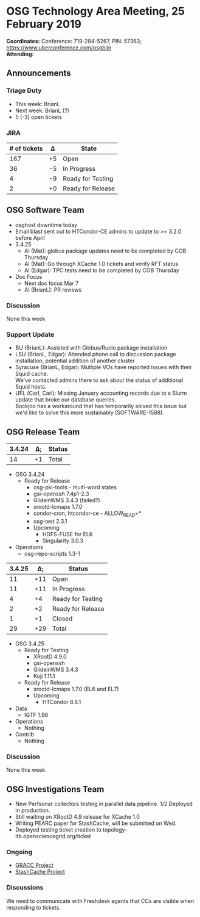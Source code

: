 # OSG Technology Area Meeting, 25 February 2019

**Coordinates:** Conference: 719-284-5267, PIN: 57363; <https://www.uberconference.com/osgblin>  
**Attending:**   


## Announcements


### Triage Duty

-   This week: BrianL
-   Next week: BrianL (?)
-   5 (-3) open tickets


### JIRA

| # of tickets | &Delta; | State             |
|------------ |------- |----------------- |
| 167          | +5      | Open              |
| 36           | -5      | In Progress       |
| 4            | -9      | Ready for Testing |
| 2            | +0      | Ready for Release |


## OSG Software Team

-   osghost downtime today
-   Email blast sent out to HTCondor-CE admins to update to >= 3.2.0 before April
-   3.4.25  
    -   AI (Mat): globus package updates need to be completed by COB Thursday
    -   AI (Mat): Go through XCache 1.0 tickets and verify RFT status
    -   AI (Edgar): TPC tests need to be completed by COB Thursday
-   Doc Focus  
    -   Next doc focus Mar 7
    -   AI (BrianL): PR reviews


### Discussion

None this week  


### Support Update

-   BU (BrianL): Assisted with Globus/Rucio package installation
-   LSU (BrianL, Edgar): Attended phone call to discussion package installation, potential addition of another cluster
-   Syracuse (BrianL, Edgar): Multiple VOs have reported issues with their Squid cache.  
    We've contacted admins there to ask about the status of additional Squid hosts.
-   UFL (Carl, Carl): Missing January accounting records due to a Slurm update that broke our database queries.  
    Bockjoo has a workaround that has temporarily solved this issue but we'd like to solve this more sustainably (SOFTWARE-1588).


## OSG Release Team

| 3.4.24 | &Delta;; | Status            |
|------ |-------- |----------------- |
| 14     | +1       | Total             |

-   OSG 3.4.24  
    -   Ready for Release
        -   osg-pki-tools - multi-word states
        -   gsi-openssh 7.4p1-2.3
        -   GlideinWMS 3.4.3 (failed?)
        -   xrootd-lcmaps 1.7.0
        -   condor-cron, htcondor-ce - ALLOW<sub>READ</sub>=\*
        -   osg-test 2.3.1
        -   Upcoming  
            -   HDFS-FUSE for EL6
            -   Singularity 3.0.3
-   Operations  
    -   osg-repo-scripts 1.3-1

| 3.4.25 | &Delta;; | Status            |
|------ |-------- |----------------- |
| 11     | +11      | Open              |
| 11     | +11      | In Progress       |
| 4      | +4       | Ready for Testing |
| 2      | +2       | Ready for Release |
| 1      | +1       | Closed            |
| 29     | +29      | Total             |

-   OSG 3.4.25
    -   Ready for Testing
        -   XRootD 4.9.0
        -   gsi-openssh
        -   GlideinWMS 3.4.3
        -   Koji 1.11.1
    -   Ready for Release
        -   xrootd-lcmaps 1.7.0 (EL6 and EL7)
        -   Upcoming
            -   HTCondor 8.8.1
-   Data
    -   IGTF 1.96
-   Operations
    -   Nothing
-   Contrib  
    -   Nothing



### Discussion

None this week  


## OSG Investigations Team

-   New Perfsonar collectors testing in parallel data pipeline.  1/2 Deployed in production.
-   Still waiting on XRootD 4.9 release for XCache 1.0
-   Writing PEARC paper for StashCache, will be submitted on Wed.
-   Deployed testing ticket creation to topology-itb.opensciencegrid.org/ticket


### Ongoing

-   [GRACC Project](https://opensciencegrid.atlassian.net/projects/GRACC)
-   [StashCache Project](http://opensciencegrid.org/docs/data/stashcache/overview/)


### Discussions

We need to communicate with Freshdesk agents that CCs are visible when responding to tickets.
